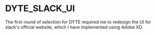 # DYTE_SLACK_UI
The first round of selection for DYTE required me to redesign the UI for slack's official website, which I have implemented using Adobe XD.
